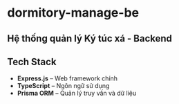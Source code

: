 # dormitory-manage-be

## Hệ thống quản lý Ký túc xá - Backend

## Tech Stack

- **Express.js** – Web framework chính
- **TypeScript** – Ngôn ngữ sử dụng
- **Prisma ORM** – Quản lý truy vấn và dữ liệu
